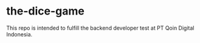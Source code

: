# the-dice-game
This repo is intended to fulfill the backend developer test at PT Qoin Digital Indonesia.
